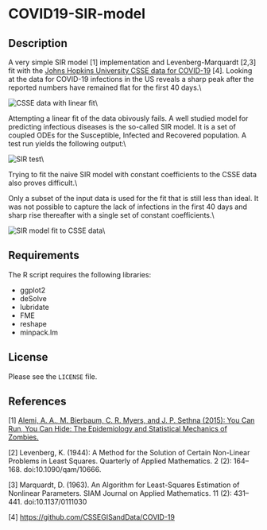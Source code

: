 # COVID19-SIR-model
## Description
A very simple SIR model [1] implementation and Levenberg-Marquardt [2,3] fit with the [Johns Hopkins University CSSE data for COVID-19](https://github.com/CSSEGISandData/COVID-19) [4].
Looking at the data for COVID-19 infections in the US reveals a sharp peak after the reported numbers have remained flat for the first 40 days.\

![CSSE data with linear fit](images/Infection_data.png)\

Attempting a linear fit of the data obivously fails.
A well studied model for predicting infectious diseases is the so-called SIR model. 
It is a set of coupled ODEs for the Susceptible, Infected and Recovered population. A test run yields the following output:\

![SIR test](images/SIR_model_output.png)\

Trying to fit the naive SIR model with constant coefficients to the CSSE data also proves difficult.\

Only a subset of the input data is used for the fit that is still less than ideal. It was not possible to capture the lack of infections in the first 40 days and sharp rise thereafter with a single set of constant coefficients.\

![SIR model fit to CSSE data](images/SIR_model_fit.png)\

## Requirements
The R script requires the following libraries:
* ggplot2
* deSolve
* lubridate
* FME
* reshape
* minpack.lm

## License
Please see the `LICENSE` file.

## References
[1] [Alemi, A. A., M. Bierbaum, C. R. Myers, and J. P. Sethna (2015): You Can Run, You Can Hide: The Epidemiology and Statistical Mechanics of Zombies.](https://arxiv.org/abs/1503.01104)

[2] Levenberg, K. (1944): A Method for the Solution of Certain Non-Linear Problems in Least Squares. Quarterly of Applied Mathematics. 2 (2): 164–168. doi:10.1090/qam/10666.

[3] Marquardt, D. (1963). An Algorithm for Least-Squares Estimation of Nonlinear Parameters. SIAM Journal on Applied Mathematics. 11 (2): 431–441. doi:10.1137/0111030

[4] https://github.com/CSSEGISandData/COVID-19
